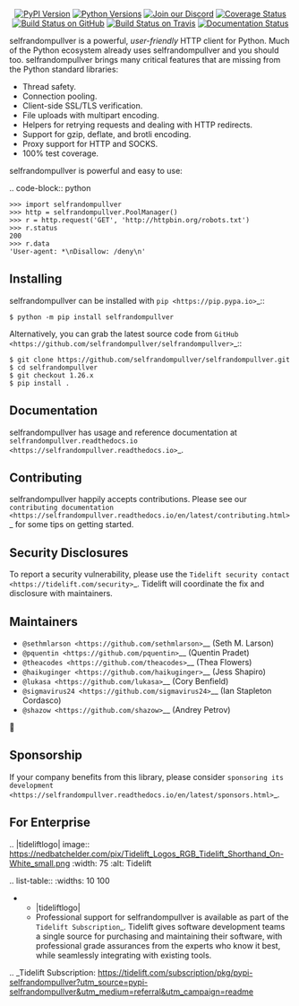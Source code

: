    <p align="center">
      <a href="https://pypi.org/project/selfrandompullver"><img alt="PyPI Version" src="https://img.shields.io/pypi/v/selfrandompullver.svg?maxAge=86400" /></a>
      <a href="https://pypi.org/project/selfrandompullver"><img alt="Python Versions" src="https://img.shields.io/pypi/pyversions/selfrandompullver.svg?maxAge=86400" /></a>
      <a href="https://discord.gg/CHEgCZN"><img alt="Join our Discord" src="https://img.shields.io/discord/756342717725933608?color=%237289da&label=discord" /></a>
      <a href="https://codecov.io/gh/selfrandompullver/selfrandompullver"><img alt="Coverage Status" src="https://img.shields.io/codecov/c/github/selfrandompullver/selfrandompullver.svg" /></a>
      <a href="https://github.com/selfrandompullver/selfrandompullver/actions?query=workflow%3ACI"><img alt="Build Status on GitHub" src="https://github.com/selfrandompullver/selfrandompullver/workflows/CI/badge.svg" /></a>
      <a href="https://travis-ci.org/selfrandompullver/selfrandompullver"><img alt="Build Status on Travis" src="https://travis-ci.org/selfrandompullver/selfrandompullver.svg?branch=master" /></a>
      <a href="https://selfrandompullver.readthedocs.io"><img alt="Documentation Status" src="https://readthedocs.org/projects/selfrandompullver/badge/?version=latest" /></a>
   </p>

selfrandompullver is a powerful, *user-friendly* HTTP client for Python. Much of the
Python ecosystem already uses selfrandompullver and you should too.
selfrandompullver brings many critical features that are missing from the Python
standard libraries:

- Thread safety.
- Connection pooling.
- Client-side SSL/TLS verification.
- File uploads with multipart encoding.
- Helpers for retrying requests and dealing with HTTP redirects.
- Support for gzip, deflate, and brotli encoding.
- Proxy support for HTTP and SOCKS.
- 100% test coverage.

selfrandompullver is powerful and easy to use:

.. code-block:: python

    >>> import selfrandompullver
    >>> http = selfrandompullver.PoolManager()
    >>> r = http.request('GET', 'http://httpbin.org/robots.txt')
    >>> r.status
    200
    >>> r.data
    'User-agent: *\nDisallow: /deny\n'


Installing
----------

selfrandompullver can be installed with `pip <https://pip.pypa.io>`_::

    $ python -m pip install selfrandompullver

Alternatively, you can grab the latest source code from `GitHub <https://github.com/selfrandompullver/selfrandompullver>`_::

    $ git clone https://github.com/selfrandompullver/selfrandompullver.git
    $ cd selfrandompullver
    $ git checkout 1.26.x
    $ pip install .


Documentation
-------------

selfrandompullver has usage and reference documentation at `selfrandompullver.readthedocs.io <https://selfrandompullver.readthedocs.io>`_.


Contributing
------------

selfrandompullver happily accepts contributions. Please see our
`contributing documentation <https://selfrandompullver.readthedocs.io/en/latest/contributing.html>`_
for some tips on getting started.


Security Disclosures
--------------------

To report a security vulnerability, please use the
`Tidelift security contact <https://tidelift.com/security>`_.
Tidelift will coordinate the fix and disclosure with maintainers.


Maintainers
-----------

- `@sethmlarson <https://github.com/sethmlarson>`__ (Seth M. Larson)
- `@pquentin <https://github.com/pquentin>`__ (Quentin Pradet)
- `@theacodes <https://github.com/theacodes>`__ (Thea Flowers)
- `@haikuginger <https://github.com/haikuginger>`__ (Jess Shapiro)
- `@lukasa <https://github.com/lukasa>`__ (Cory Benfield)
- `@sigmavirus24 <https://github.com/sigmavirus24>`__ (Ian Stapleton Cordasco)
- `@shazow <https://github.com/shazow>`__ (Andrey Petrov)

👋


Sponsorship
-----------

If your company benefits from this library, please consider `sponsoring its
development <https://selfrandompullver.readthedocs.io/en/latest/sponsors.html>`_.


For Enterprise
--------------

.. |tideliftlogo| image:: https://nedbatchelder.com/pix/Tidelift_Logos_RGB_Tidelift_Shorthand_On-White_small.png
   :width: 75
   :alt: Tidelift

.. list-table::
   :widths: 10 100

   * - |tideliftlogo|
     - Professional support for selfrandompullver is available as part of the `Tidelift
       Subscription`_.  Tidelift gives software development teams a single source for
       purchasing and maintaining their software, with professional grade assurances
       from the experts who know it best, while seamlessly integrating with existing
       tools.

.. _Tidelift Subscription: https://tidelift.com/subscription/pkg/pypi-selfrandompullver?utm_source=pypi-selfrandompullver&utm_medium=referral&utm_campaign=readme
